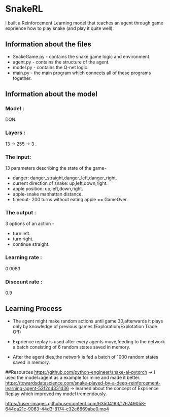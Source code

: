# SnakeRL

I built a Reinforcement Learning model that teaches an agent through game exprience how to play snake (and play it quite well).

## Information about the files

* SnakeGame.py - contains the snake game logic and environment.
* agent.py - contains the structure of the agent.
* model.py - contains the Q-net logic.
* main.py - the main program which connects all of these programs together.

## Information about the model

### Model :
DQN.

### Layers :
13 -> 255 -> 3 .

### The input:
13 parameters describing the state of the game-
* danger: danger_straight,danger_left,danger_right.
* current direction of snake: up,left,down,right.
* apple position: up,left,down,right.
* apple-snake manhattan distance.
* timeout- 200 turns without eating apple == GameOver.

### The output :
3 options of an action -
* turn left.
* turn right. 
* continue straight.

### Learning rate : 
0.0083

### Discount rate :
0.9

## Learning Process 

* The agent might make random actions until game 30,afterwards it plays only by knowledge of previous games.(Exploration/Explotation Trade Off)

* Exprience replay is used after every agents move,feeding to the network a batch consisting of 6 random states saved in memory.

* After the agent dies,the network is fed a batch of 1000 random states saved in memory.

##Resources
https://github.com/python-engineer/snake-ai-pytorch   -> I used the model+agent as a example for mine and made it better.
https://towardsdatascience.com/snake-played-by-a-deep-reinforcement-learning-agent-53f2c4331d36   -> learned about the concept of Exprience Replay which improved my model tremendously.

https://user-images.githubusercontent.com/63504193/176749058-644da21c-9063-44d3-8174-c32e6669abe0.mp4
